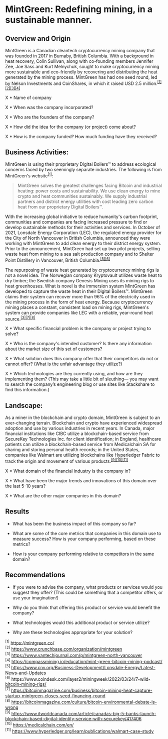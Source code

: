 # MintGreen: Redefining mining, in a sustainable manner.

## Overview and Origin

MintGreen is a Canadian cleantech cryptocurrency mining company that was founded in 2017 in Burnaby, British Columbia. With a background in heat recovery, Colin Sullivan, along with co-founding members Jennifer Zee, Joe Sass and Kurt Melnychuk, sought to make cryptocurrency mining more sustainable and eco-friendly by recovering and distributing the heat generated by the mining process. MintGreen has had one seed round, led by Nelson Investments and CoinShares, in which it raised USD 2.5 million.<sup>[[1]](https://mintgreen.co/)[[2]](https://www.crunchbase.com/organization/mintgreen)[[3]](https://www.vantechjournal.com/p/mintgreen-north-vancouver)[[4]](https://compassmining.io/education/mint-green-bitcoin-mining-podcast/)</sup>

X * Name of company

X * When was the company incorporated?

X * Who are the founders of the company?

X * How did the idea for the company (or project) come about?

X * How is the company funded? How much funding have they received?

## Business Activities:

MintGreen is using their proprietary Digital Boilers™ to address ecological concerns faced by two seemingly separate industries. The following is from MintGreen's website<sup>[[1]](https://mintgreen.co/)</sup>:
> MintGreen solves the greatest challenges facing Bitcoin and industrial heating: power costs and sustainability. We use clean energy to mine crypto and heat communities sustainably. We supply industrial partners and district energy utilities with cost leading zero carbon heat from our proprietary Digital Boilers™.

With the increasing global initiative to reduce humanity's carbon footprint, communities and companies are facing increased pressure to find or develop sustainable methods for their activities and services. In October of 2021, Lonsdale Energy Corporation (LEC), the regulated energy provider for the City of North Vancouver in British Columbia, announced they were working with MintGreen to add clean energy to their district energy system. Prior to the announcement, MintGreen had set up two pilot projects, selling waste heat from mining to a sea salt production company and to Shelter Point Distillery in Vancouver, British Columbia.<sup>[[5]](https://www.cnv.org/Business-Development/Lonsdale-Energy/Latest-News-and-Updates)[[6]](https://www.coindesk.com/layer2/miningweek/2022/03/24/7-wild-bitcoin-mining-rigs/)</sup>

The repurposing of waste heat generated by cryptocurrency mining rigs is not a novel idea. The Norwegian company Kryptovault utilizes waste heat to dry timber; the Swedish company Genesis Mining uses its mining rigs to heat greenhouses. What is novel is the immersion system MintGreen has developed to capture the waste heat in their Digital Boilers™. MintGreen claims their system can recover more than 96% of the electricity used in the mining process in the form of heat energy. Because cryptocurrency mining places a constant, consistent load on mining rigs, MintGreen's system can provide companies like LEC with a reliable, year-round heat source.<sup>[[3]](https://www.vantechjournal.com/p/mintgreen-north-vancouver)[[7]](https://bitcoinmagazine.com/business/bitcoin-mining-heat-capture-startup-mintgreen-closes-seed-financing-round)[[8]](https://bitcoinmagazine.com/culture/bitcoin-environmental-debate-is-wrong)</sup>

X * What specific financial problem is the company or project trying to solve?

X * Who is the company's intended customer?  Is there any information about the market size of this set of customers?

X * What solution does this company offer that their competitors do not or cannot offer? (What is the unfair advantage they utilize?)

X * Which technologies are they currently using, and how are they implementing them? (This may take a little bit of sleuthing–– you may want to search the company’s engineering blog or use sites like Stackshare to find this information.)

## Landscape:

As a miner in the blockchain and crypto domain, MintGreen is subject to an ever-changing terrain. Blockchain and crypto have experienced widespread adoption and use by various industries in recent years. In Canada, major financial institutions like CIBC utilize a blockchain-based service from SecureKey Technologies Inc. for client identification; in England, healthcare patients can utilize a blockchain-based service from Medicalchain SA for sharing and storing personal health records; in the United States, companies like Walmart are utilizing blockchains like Hyperledger Fabric to track the origin and movement of various products.<sup>[[9]](https://www.itworldcanada.com/article/canadas-big-5-banks-launch-blockchain-based-digital-identity-service-with-securekey/417406)[[10]](https://medicalchain.com/en/)[[11]](https://www.hyperledger.org/learn/publications/walmart-case-study)</sup>

X * What domain of the financial industry is the company in?

X * What have been the major trends and innovations of this domain over the last 5-10 years?

X * What are the other major companies in this domain?

## Results

* What has been the business impact of this company so far?

* What are some of the core metrics that companies in this domain use to measure success? How is your company performing, based on these metrics?

* How is your company performing relative to competitors in the same domain?

## Recommendations

* If you were to advise the company, what products or services would you suggest they offer? (This could be something that a competitor offers, or use your imagination!)

* Why do you think that offering this product or service would benefit the company?

* What technologies would this additional product or service utilize?

* Why are these technologies appropriate for your solution?

<sup>[1]</sup> https://mintgreen.co/  
<sup>[2]</sup> https://www.crunchbase.com/organization/mintgreen  
<sup>[3]</sup> https://www.vantechjournal.com/p/mintgreen-north-vancouver  
<sup>[4]</sup> https://compassmining.io/education/mint-green-bitcoin-mining-podcast/  
<sup>[5]</sup> https://www.cnv.org/Business-Development/Lonsdale-Energy/Latest-News-and-Updates  
<sup>[6]</sup> https://www.coindesk.com/layer2/miningweek/2022/03/24/7-wild-bitcoin-mining-rigs/  
<sup>[7]</sup> https://bitcoinmagazine.com/business/bitcoin-mining-heat-capture-startup-mintgreen-closes-seed-financing-round  
<sup>[8]</sup> https://bitcoinmagazine.com/culture/bitcoin-environmental-debate-is-wrong  
<sup>[9]</sup> https://www.itworldcanada.com/article/canadas-big-5-banks-launch-blockchain-based-digital-identity-service-with-securekey/417406  
<sup>[10]</sup> https://medicalchain.com/en/  
<sup>[11]</sup> https://www.hyperledger.org/learn/publications/walmart-case-study
